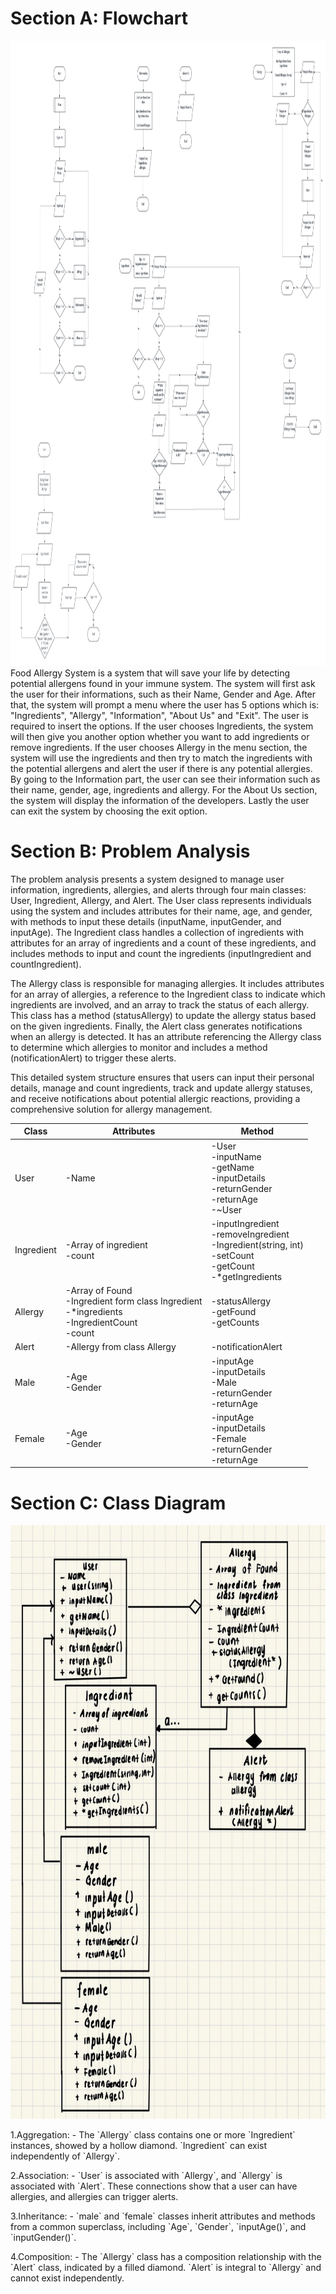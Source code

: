 <!DOCTYPE html>
<html>

<body class="stackedit">
  <div class="stackedit__html"><h1 id="section-a-flowchart">Section A: Flowchart</h1>
    <img src="../Proposal/Image/PT2.png" width="9300" height="1000">
    Food Allergy System is a system that will save your life by detecting potential allergens found in your immune system. The system will first ask the user for their informations, such as their Name, Gender and Age. After that, the system will prompt a menu where the user has 5 options which is: "Ingredients", "Allergy", "Information", "About Us" and "Exit". The user is required to insert the options. If the user chooses Ingredients, the system will then give you another option whether you want to add ingredients or remove ingredients. If the user chooses Allergy in the menu section, the system will use the ingredients and then try to match the ingredients with the potential allergens and alert the user if there is any potential allergies. By going to the Information part, the user can see their information such as their name, gender, age, ingredients and allergy. For the About Us section, the system will display the information of the developers. Lastly the user can exit the system by choosing the exit option.
  </img>

<h1 id="section-b-problem-analysis">Section B: Problem Analysis</h1>

<table>
<thead>
<tr>
<th>Class</th>
<th>Attributes</th>
<th>Method</th>
</tr>
</thead>
<tbody>
<tr>
<td>User</td>
<td>-Name
  <td>-User<br>-inputName<br>-getName<br>-inputDetails<br>-returnGender<br>-returnAge<br>-~User </td>
        </tr>
</tr>
<td>Ingredient</td>
<td>-Array of ingredient
<br>-count</td>  
  <td>-inputIngredient<br>-removeIngredient<br>-Ingredient(string, int)<br>-setCount<br>-getCount<br>-*getIngredients</td>
        </tr>
<tr>
<td>Allergy</td>
<td>-Array of Found
<br>-Ingredient form class Ingredient
<br>-*ingredients
<br>-IngredientCount
<br>-count</td>
  <td>-statusAllergy<br>-getFound<br>-getCounts</td>
        </tr>
  <tr>
<td>Alert</td>
<td>-Allergy from class Allergy</td>
  <td>-notificationAlert</td>
        </tr>
  <tr>
        <td>Male</td>
<td>-Age<br>-Gender</td>
  <td>-inputAge<br>-inputDetails<br>-Male<br>-returnGender<br>-returnAge</td>
        </tr>
<tr>
        <td>Female</td>
<td>-Age<br>-Gender</td>
  <td>-inputAge<br>-inputDetails<br>-Female<br>-returnGender<br>-returnAge</td>
        </tr>

<p>The problem analysis presents a system designed to manage user information, ingredients, allergies, and alerts through four main classes: User, Ingredient, Allergy, and Alert. The User class represents individuals using the system and includes attributes for their name, age, and gender, with methods to input these details (inputName, inputGender, and inputAge). The Ingredient class handles a collection of ingredients with attributes for an array of ingredients and a count of these ingredients, and includes methods to input and count the ingredients (inputIngredient and countIngredient).

<p>The Allergy class is responsible for managing allergies. It includes attributes for an array of allergies, a reference to the Ingredient class to indicate which ingredients are involved, and an array to track the status of each allergy. This class has a method (statusAllergy) to update the allergy status based on the given ingredients. Finally, the Alert class generates notifications when an allergy is detected. It has an attribute referencing the Allergy class to determine which allergies to monitor and includes a method (notificationAlert) to trigger these alerts.</p>

<p>This detailed system structure ensures that users can input their personal details, manage and count ingredients, track and update allergy statuses, and receive notifications about potential allergic reactions, providing a comprehensive solution for allergy management.</p>


</tr>
</tbody>
</table><h1 id="section-c-class-diagram">Section C: Class Diagram</h1>
<img src="../Proposal/Image/UML CLASS DIAGRAM.jpg" width="7000" height="950">
 <p>1.Aggregation:
- The `Allergy` class contains one or more
`Ingredient` instances, showed by a hollow
diamond. `Ingredient` can exist independently
of `Allergy`.</p>
 <p>2.Association:
- `User` is associated with `Allergy`, and
`Allergy` is associated with `Alert`. These
connections show that a user can have
allergies, and allergies can trigger alerts. </p>
 <p>3.Inheritance:
- `male` and `female` classes inherit
attributes and methods from a common
superclass, including `Age`, `Gender`,
`inputAge()`, and `inputGender()`. </p>
 <p>4.Composition:
- The `Allergy` class has a composition
relationship with the `Alert` class, indicated by
a filled diamond. `Alert` is integral to `Allergy`
and cannot exist independently. </p>
</img>
</div>
</body>

</html>
